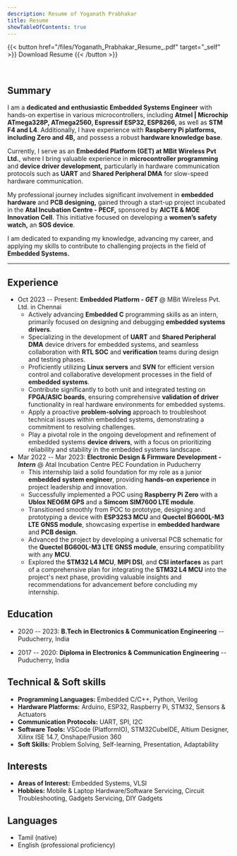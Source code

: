 ```yaml
---
description: Resume of Yoganath Prabhakar
title: Resume
showTableOfContents: true
---
```

{{< button href="/files/Yoganath_Prabhakar_Resume_.pdf" target="_self" >}}
Download Resume
{{< /button >}}

<br>

## Summary

I am a **dedicated and enthusiastic Embedded Systems Engineer** with hands-on expertise in various microcontrollers, including **Atmel | Microchip ATmega328P, ATmega2560, Espressif ESP32, ESP8266,** as well as **STM F4 and L4**. Additionally, I have experience with **Raspberry Pi platforms, including Zero and 4B,** and possess a robust **hardware knowledge base**.

Currently, I serve as an **Embedded Platform (GET) at MBit Wireless Pvt Ltd.**, where I bring valuable experience in **microcontroller programming** and **device driver development,** particularly in hardware communication protocols such as **UART** and **Shared Peripheral DMA** for slow-speed hardware communication.

My professional journey includes significant involvement in **embedded hardware** and **PCB designing,** gained through a start-up project incubated in the **Atal Incubation Centre - PECF,** sponsored by **AICTE & MOE Innovation Cell**. This initiative focused on developing a **women’s safety watch,** an **SOS device**.

I am dedicated to expanding my knowledge, advancing my career, and applying my skills to contribute to challenging projects in the field of **Embedded Systems.**

---
## Experience

- Oct 2023 -- Present: **Embedded Platform - _GET_** @ MBit Wireless Pvt. Ltd. in Chennai
    + Actively advancing **Embedded C** programming skills as an intern, primarily focused on designing and debugging **embedded systems drivers**.
    + Specializing in the development of **UART** and **Shared Peripheral DMA** device drivers for embedded systems, and seamless collaboration with **RTL SOC** and **verification** teams during design and testing phases.
    + Proficiently utilizing **Linux servers** and **SVN** for efficient version control and collaborative development processes in the field of **embedded systems**.
    + Contribute significantly to both unit and integrated testing on **FPGA/ASIC boards**, ensuring comprehensive **validation of driver** functionality in real hardware environments for embedded systems.
    + Apply a proactive **problem-solving** approach to troubleshoot technical issues within embedded systems, demonstrating a commitment to resolving challenges.
    + Play a pivotal role in the ongoing development and refinement of embedded systems **device drivers**, with a focus on prioritizing reliability and stability in the embedded systems landscape.
- Mar 2022 -- Mar 2023: **Electronic Design & Firmware Development - _Intern_** @ Atal Incubation Centre PEC Foundation in Puducherry
    + This internship laid a solid foundation for my role as a junior **embedded system engineer**, providing **hands-on experience** in project leadership and innovation.
    + Successfully implemented a POC using **Raspberry Pi Zero** with a **Ublox NEO6M GPS** and a **Simcom SIM7600 LTE module**.
    + Transitioned smoothly from POC to prototype, designing and prototyping a device with **ESP32S3 MCU** and **Quectel BG600L-M3 LTE GNSS module**, showcasing expertise in **embedded hardware** and **PCB design**.
    + Advanced the project by developing a universal PCB schematic for the **Quectel BG600L-M3 LTE GNSS module**, ensuring compatibility with any **MCU**.
    + Explored the **STM32 L4 MCU**, **MIPI DSI**, and **CSI interfaces** as part of a comprehensive plan for integrating the **STM32 L4 MCU** into the project's next phase, providing valuable insights and recommendations for advancement before concluding my internship.


## Education

- 2020 -- 2023: **B.Tech in Electronics & Communication Engineering** -- Puducherry, India
  
- 2017 -- 2020: **Diploma in Electronics & Communication Engineering** -- Puducherry, India 
  

## Technical & Soft skills

- **Programming Languages:** Embedded C/C++, Python, Verilog
- **Hardware Platforms:** Arduino, ESP32, Raspberry Pi, STM32, Sensors & Actuators
- **Communication Protocols:** UART, SPI, I2C
- **Software Tools:** VSCode (PlatformIO), STM32CubeIDE, Altium Designer, Xilinx ISE 14.7, Onshape/Fusion 360
- **Soft Skills:** Problem Solving, Self-learning, Presentation, Adaptability

## Interests

- **Areas of Interest:** Embedded Systems, VLSI
- **Hobbies:** Mobile & Laptop Hardware/Software Servicing, Circuit Troubleshooting, Gadgets Servicing, DIY Gadgets

## Languages

- Tamil (native)
- English (professional proficiency)

